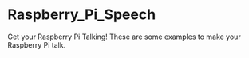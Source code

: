 # Raspberry_Pi_Speech
Get your Raspberry Pi Talking!  These are some examples to make your Raspberry Pi talk.
